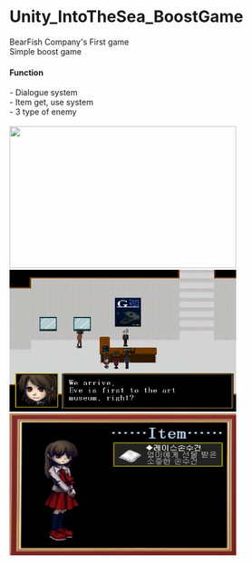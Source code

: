 # Unity_IntoTheSea_BoostGame
BearFish Company's First game<br>
Simple boost game<br>
<H4>Function</H4>
- Dialogue system<br>
- Item get, use system<br>
- 3 type of enemy<br><br>

<img src="https://github.com/TeddyUm/Unity_IntoTheSea_BoostGame/blob/main/1676950858351.jpg" width="400" height="250">
<img src="https://github.com/TeddyUm/winAPI_IB_Imitation/blob/main/1677012289390.jpg" width="400" height="250">
<img src="https://github.com/TeddyUm/winAPI_IB_Imitation/blob/main/1677012425468.jpg" width="400" height="250">
